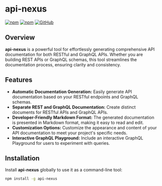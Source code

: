 # api-nexus

[![npm](https://img.shields.io/npm/v/api-nexus)](https://www.npmjs.com/package/api-nexus)
[![npm](https://img.shields.io/npm/dw/api-nexus)](https://www.npmjs.com/package/api-nexus)
[![GitHub](https://img.shields.io/github/license/your-username/api-nexus)](https://github.com/your-username/api-nexus/blob/main/LICENSE)

## Overview

**api-nexus** is a powerful tool for effortlessly generating comprehensive API documentation for both RESTful and GraphQL APIs. Whether you are building REST APIs or GraphQL schemas, this tool streamlines the documentation process, ensuring clarity and consistency.

## Features

- **Automatic Documentation Generation:** Easily generate API documentation based on your RESTful endpoints and GraphQL schemas.
- **Separate REST and GraphQL Documentation:** Create distinct documents for RESTful APIs and GraphQL APIs.
- **Developer-Friendly Markdown Format:** The generated documentation is presented in Markdown format, making it easy to read and edit.
- **Customization Options:** Customize the appearance and content of your API documentation to meet your project's specific needs.
- **Interactive GraphQL Playground:** Include an interactive GraphQL Playground for users to experiment with queries.

## Installation

Install **api-nexus** globally to use it as a command-line tool:

```bash
npm install -g api-nexus